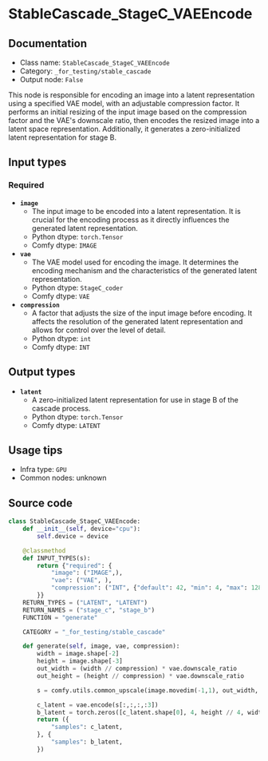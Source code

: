 # StableCascade_StageC_VAEEncode
## Documentation
- Class name: `StableCascade_StageC_VAEEncode`
- Category: `_for_testing/stable_cascade`
- Output node: `False`

This node is responsible for encoding an image into a latent representation using a specified VAE model, with an adjustable compression factor. It performs an initial resizing of the input image based on the compression factor and the VAE's downscale ratio, then encodes the resized image into a latent space representation. Additionally, it generates a zero-initialized latent representation for stage B.
## Input types
### Required
- **`image`**
    - The input image to be encoded into a latent representation. It is crucial for the encoding process as it directly influences the generated latent representation.
    - Python dtype: `torch.Tensor`
    - Comfy dtype: `IMAGE`
- **`vae`**
    - The VAE model used for encoding the image. It determines the encoding mechanism and the characteristics of the generated latent representation.
    - Python dtype: `StageC_coder`
    - Comfy dtype: `VAE`
- **`compression`**
    - A factor that adjusts the size of the input image before encoding. It affects the resolution of the generated latent representation and allows for control over the level of detail.
    - Python dtype: `int`
    - Comfy dtype: `INT`
## Output types
- **`latent`**
    - A zero-initialized latent representation for use in stage B of the cascade process.
    - Python dtype: `torch.Tensor`
    - Comfy dtype: `LATENT`
## Usage tips
- Infra type: `GPU`
- Common nodes: unknown


## Source code
```python
class StableCascade_StageC_VAEEncode:
    def __init__(self, device="cpu"):
        self.device = device

    @classmethod
    def INPUT_TYPES(s):
        return {"required": {
            "image": ("IMAGE",),
            "vae": ("VAE", ),
            "compression": ("INT", {"default": 42, "min": 4, "max": 128, "step": 1}),
        }}
    RETURN_TYPES = ("LATENT", "LATENT")
    RETURN_NAMES = ("stage_c", "stage_b")
    FUNCTION = "generate"

    CATEGORY = "_for_testing/stable_cascade"

    def generate(self, image, vae, compression):
        width = image.shape[-2]
        height = image.shape[-3]
        out_width = (width // compression) * vae.downscale_ratio
        out_height = (height // compression) * vae.downscale_ratio

        s = comfy.utils.common_upscale(image.movedim(-1,1), out_width, out_height, "bicubic", "center").movedim(1,-1)

        c_latent = vae.encode(s[:,:,:,:3])
        b_latent = torch.zeros([c_latent.shape[0], 4, height // 4, width // 4])
        return ({
            "samples": c_latent,
        }, {
            "samples": b_latent,
        })

```

